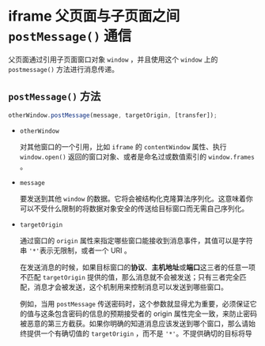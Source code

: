 # iframe 父页面与子页面之间 `postMessage()` 通信

父页面通过引用子页面窗口对象 `window` ，并且使用这个 `window` 上的 `postmessage()` 方法进行消息传递。

## `postMessage()` 方法

```js
otherWindow.postMessage(message, targetOrigin, [transfer]);
```

- `otherWindow`

  对其他窗口的一个引用，比如 `iframe` 的 `contentWindow` 属性、执行 `window.open()` 返回的窗口对象、或者是命名过或数值索引的 `window.frames` 。

- `message`

  要发送到其他 `window` 的数据。它将会被结构化克隆算法序列化。这意味着你可以不受什么限制的将数据对象安全的传送给目标窗口而无需自己序列化。

- `targetOrigin`

  通过窗口的 `origin` 属性来指定哪些窗口能接收到消息事件，其值可以是字符串 `'*'`表示无限制，或者一个 URI 。

  在发送消息的时候，如果目标窗口的**协议**、**主机地址**或**端口**这三者的任意一项不匹配 `targetOrigin` 提供的值，那么消息就不会被发送；只有三者完全匹配，消息才会被发送，这个机制用来控制消息可以发送到哪些窗口。

  例如，当用 `postMessage` 传送密码时，这个参数就显得尤为重要，必须保证它的值与这条包含密码的信息的预期接受者的 origin 属性完全一致，来防止密码被恶意的第三方截获。如果你明确的知道消息应该发送到哪个窗口，那么请始终提供一个有确切值的 `targetOrigin` ，而不是 `'*'`。不提供确切的目标将导致数据泄露到任何对数据感兴趣的恶意站点。

- `transfer` 可选

  是一串和 message 同时传递的 `Transferable` 对象. 这些对象的所有权将被转移给消息的接收方，而发送一方将不再保有所有权。

## 监听 message 事件

```js
window.addEventListener("message", callbackFn, false)

const callbackFn = event => {
  const
}

```

`event` 事件对象中，和 `message` 相关的属性有 `data`, `origin`, `source`

- `data`

从其他 window 中传递过来的数据，可能是任何类型，比如字符串，数字，对象，数组等。

- `origin`

调用 `postMessage()` 时消息发送方窗口的 `origin` 。 比如 `'https://example.org'` (隐含端口 `443` ) ， `'http://example.net'` (隐含端口 `80` ) ， `'http://example.com:8080'`。请注意，这个 `origin` 不能保证是该窗口的当前或未来 `origin` ，因为 `postMessage` 被调用后可能被导航到不同的位置。

- `source`

对发送消息的窗口对象 `window` 的引用; 您可以使用此来在具有不同 `origin` 的两个窗口之间建立双向通信。

## 示例

父页面写法一：

```html
<!DOCTYPE html>
<html>
<head>
  <meta charset="UTF-8">
</head>
<body>
  <div>父页面</div>
  <div>
    <!-- 添加 name 属性 -->
    <iframe name="son" src="./son.html" frameborder="0"></iframe>
  </div>

  <script>
    // <iframe> 元素上指定 name="son" 属性后
    // 可以通过 window.frames['son'] 直接引用 iframe 页面的 window 对象
    const sonWindow = window.frames['son']
    sonWindow.addEventListener('load', () => {
      // 通过调用子页面的 window 对象上的 postMessage() 方法进行消息传递
      sonWindow.postMessage('这是来自父页面的消息')
    })
  </script>
</body>
</html>
```

父页面写法二：

```html
<html>
<head>
  <meta charset="UTF-8">
</head>
<body>
  <div>父页面</div>
  <div>
    <!-- 通过 iframe 引用子页面 -->
    <iframe id="iframe" src="./son.html" frameborder="0"></iframe>
  </div>

  <script>
    // 获取到 iframe 元素
    const iframe = document.getElementById('iframe')
    // 监听 iframe 元素的 load 事件，因为必须在加载完成后才能进行通信
    iframe.addEventListener('load', () => {
      // 通过 iframe.contentWindow 引用子页面的 window 对象
      iframe.contentWindow.postMessage('这是来自父页面的消息')
    })
  </script>
</body>
</html>
```

子页面：

```html
<!DOCTYPE html>
<html>
<head>
  <meta charset="UTF-8">
</head>
<body>
  <div>子页面</div>

  <script>
    // 监听 message 事件，并传入回调函数
    // 回调函数会接收事件对象作为参数，e.data 就是接收到的数据
    window.addEventListener('message', e => {
      const { data, origin, source} = e
      console.log(data) // '这是来自父页面的消息'
      console.log(origin) // 'http://127.0.0.1:5500' （当前运行的地址）
      console.log(source) // 父页面窗口对象 window
      console.log(source === window.top) // true
      console.log(source === window.parent) // true
      // 注意，window.top 永远表示最顶层窗口，也就是浏览器窗口
      // window.parent 表示当前窗口的父窗口（上一级）
      // 只有两级的情况下，window.parent 窗口就是 top 窗口
    }, false)
  </script>
</body>
</html>
```

## 安全问题

如果您不希望从其他网站接收消息 ，请不要为 `message` 事件添加任何事件侦听器。 这是一个完全万无一失的方式来避免安全问题。

对于发送方，建议始终明确指定 `targetOrigin`，而不是 `'*'`。 因为恶意网站可以在您不知情的情况下更改窗口的位置，因此它可以拦截发送的数据。

对于接收方，建议始终验证接收到的事件对象中的 `origin` 和 `source` 属性，以此来验证发件人的身份。因为任何窗口都可以向任何其他窗口发送消息，不验证的话，不能保证消息是否来自恶意的发件人。但是，就算验证身份后，仍然还应该验证接收到的消息是否符合自己的预期。
